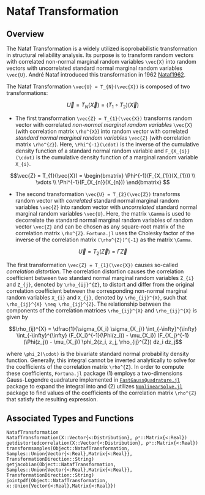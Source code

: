 # Nataf Transformation

## Overview

The Nataf Transformation is a widely utilized isoprobabilistic transformation in structural reliability analysis. Its purpose is to transform random vectors with correlated non-normal marginal random variables ``\vec{X}`` into random vectors with uncorrelated standard normal marginal random variables ``\vec{U}``. André Nataf introduced this transformation in 1962 [Nataf1962](@cite).

The Nataf Transformation ``\vec{U} = T_{N}(\vec{X})`` is composed of two transformations: 

```math
\vec{U} = T_{N}(\vec{X}) = (T_{1} \circ T_{2})(\vec{X})
```

- The first transformation ``\vec{Z} = T_{1}(\vec{X})`` transforms random vector with correlated *non-normal marginal random variables* ``\vec{X}`` (with correlation matrix ``\rho^{X}``) into random vector with correlated *standard normal marginal random variables* ``\vec{Z}`` (with correlation matrix ``\rho^{Z}``). Here, ``\Phi^{-1}(\cdot)`` is the inverse of the cumulative density function of a standard normal random variable and ``F_{X_{i}}(\cdot)`` is the cumulative density function of a marginal random variable ``X_{i}``.

```math
\vec{Z} = T_{1}(\vec{X}) = \begin{bmatrix} \Phi^{-1}(F_{X_{1}}(X_{1})) \\ \vdots \\ \Phi^{-1}(F_{X_{n}}(X_{n})) \end{bmatrix} 
```

- The second transformation ``\vec{U} = T_{2}(\vec{Z})`` transforms random vector with *correlated* standard normal marginal random variables ``\vec{Z}`` into random vector with *uncorrelated* standard normal marginal random variables ``\vec{U}``. Here, the matrix ``\Gamma`` is used to decorrelate the standard normal marginal random variables of random vector ``\vec{Z}`` and can be chosen as any square-root matrix of the correlation matrix ``\rho^{Z}``. `Fortuna.jl` uses the Cholesky factor of the inverse of the correlation matrix ``(\rho^{Z})^{-1}`` as the matrix ``\Gamma``.

```math
\vec{U} = T_{2}(\vec{Z}) = \Gamma \vec{Z}
```

The first transformation ``\vec{Z} = T_{1}(\vec{X})`` causes so-called *correlation distortion*. The correlation distortion causes the correlation coefficient between two standard normal marginal random variables ``Z_{i}`` and ``Z_{j}``, denoted by ``\rho_{ij}^{Z}``, to distort and differ from the original correlation coefficient between the corresponding non-normal marginal random variables ``X_{i}`` and ``X_{j}``, denoted by ``\rho_{ij}^{X}``, such that ``\rho_{ij}^{X} \neq \rho_{ij}^{Z}``. The relationship between the components of the correlation matrices ``\rho_{ij}^{X}`` and ``\rho_{ij}^{X}`` is given by

```math
\rho_{ij}^{X} = \dfrac{1}{\sigma_{X_i} \sigma_{X_j}} \int_{-\infty}^{\infty} \int_{-\infty}^{\infty} (F_{X_i}^{-1}(\Phi(z_i)) - \mu_{X_i}) (F_{X_j}^{-1}(\Phi(z_j)) - \mu_{X_j}) \phi_2(z_i, z_j, \rho_{ij}^{Z}) dz_i dz_j
```

where ``\phi_2(\cdot)`` is the bivariate standard normal probability density function. Generally, this integral cannot be inverted analytically to solve for the coefficients of the correlation matrix ``\rho^{Z}``. In order to compute these coefficients, `Fortuna.jl` package (1) employs a two-dimensions Gauss-Legendre quadrature implemented in [`FastGaussQuadrature.jl`](https://github.com/JuliaApproximation/FastGaussQuadrature.jl) package to expand the integral into  and (2) utilizes [`NonlinearSolve.jl`](https://github.com/SciML/NonlinearSolve.jl) package to find values of the coefficients of the correlation matrix ``\rho^{Z}`` that satisfy the resulting expression.

## Associated Types and Functions

```@docs
NatafTransformation
NatafTransformation(X::Vector{<:Distribution}, ρˣ::Matrix{<:Real})
getdistortedcorrelation(X::Vector{<:Distribution}, ρˣ::Matrix{<:Real})
transformsamples(Object::NatafTransformation, Samples::Union{Vector{<:Real},Matrix{<:Real}}, TransformationDirection::String)
getjacobian(Object::NatafTransformation, Samples::Union{Vector{<:Real},Matrix{<:Real}}, TransformationDirection::String)
jointpdf(Object::NatafTransformation, x::Union{Vector{<:Real},Matrix{<:Real}})
```